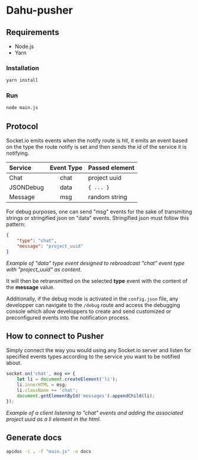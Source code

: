 # Dahu-pusher

## Requirements
* Node.js
* Yarn

### Installation
```sh
yarn install
``` 

### Run
```sh
node main.js
```

## Protocol
Socket.io emits events when the notify route is hit, it emits an event based on the type the route notify is set and then sends the id of the service it is notifying.

| Service   | Event Type | Passed element  |
|:----------|:----------:|:----------------|
| Chat      | chat       | project uuid    |
| JSONDebug | data       | `{ ... }`       |
| Message   | msg        | random string   |

For debug purposes, one can send "msg" events for the sake of transmiting strings or stringified json on "data" events. Stringified json must follow this pattern: 

```json
{
    "type": "chat",
    "message": "project_uuid"
}
```
*Example of "data" type event designed to rebroadcast "chat" event type with "project_uuid" as content.*

It will then be retransmitted on the selected **type** event with the content of the **message** value. 

Additionally, if the debug mode is activated in the `config.json` file, any developper can navigate to the `/debug` route and access the debugging console which allow developpers to create and send customized or preconfigured events into the notification process.

## How to connect to Pusher
Simply connect the way you would using any Socket.io server and listen for specified events types according to the service you want to be notified about.

```js
socket.on('chat', msg => {
    let li = document.createElement('li');
    li.innerHTML = msg;
    li.className += 'chat';
    document.getElementById('messages').appendChild(li);
});
```
*Example of a client listening to "chat" events and adding the associated project uuid as a li element in the html.*

## Generate docs
```sh
apidoc -i . -f "main.js" -o docs
```